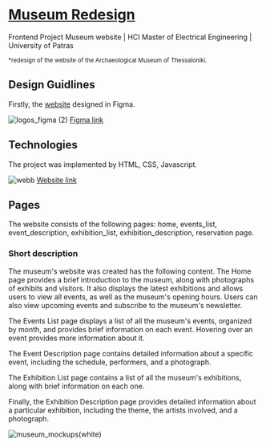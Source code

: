 # [Museum Redesign](https://museumtemplate.netlify.app/home.html)

Frontend Project Museum website | HCI Master of Electrical Engineering | University of Patras

<sup>*redesign of the website of the Archaeological Museum of Thessaloniki.</sup>


## Design Guidlines

Firstly, the [website](https://museumtemplate.netlify.app/home.html) designed in Figma.

![logos_figma (2)](https://user-images.githubusercontent.com/99615706/235980533-25e77222-048c-43f5-98b6-c0eb13b4e239.svg)
[Figma link](https://www.figma.com/proto/2cbZ52E8UOeSUQoZXC6xDA/Museum?node-id=2-149&scaling=min-zoom&page-id=0%3A1&starting-point-node-id=2%3A149)


## Technologies
The project was implemented by HTML, CSS, Javascript.

![webb](https://user-images.githubusercontent.com/99615706/235981346-f05f11fe-3718-48b8-b06b-fabbacb66587.svg)
[Website link](https://museumtemplate.netlify.app/home.html)


## Pages
The website consists of the following pages: home, events_list, event_description, exhibition_list, exhibition_description, reservation page.

### Short description
The museum's website was created has the following content. The Home page provides a brief introduction to the museum, along with photographs of exhibits and visitors. It also displays the latest exhibitions and allows users to view all events, as well as the museum's opening hours. Users can also view upcoming events and subscribe to the museum's newsletter.

The Events List page displays a list of all the museum's events, organized by month, and provides brief information on each event. Hovering over an event provides more information about it.

The Event Description page contains detailed information about a specific event, including the schedule, performers, and a photograph.

The Exhibition List page contains a list of all the museum's exhibitions, along with brief information on each one.

Finally, the Exhibition Description page provides detailed information about a particular exhibition, including the theme, the artists involved, and a photograph.

[//]: # "PRESENTATION PHOTO---------------------------------------"
![museum_mockups(white)](https://user-images.githubusercontent.com/99615706/235976264-040deb40-f082-41f0-92d3-558b36e68242.png)


